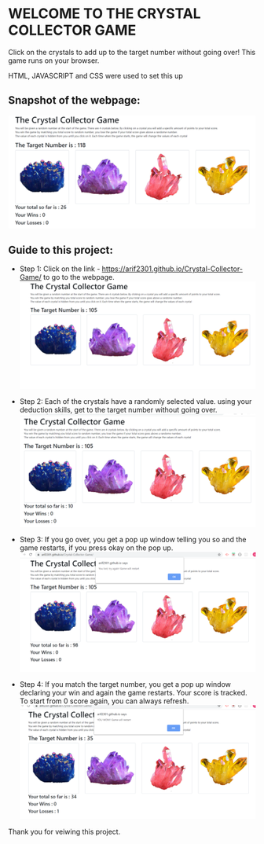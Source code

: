 #  WELCOME TO THE CRYSTAL COLLECTOR GAME

Click on the crystals to add up to the target number without going over! This game runs on your browser. 

HTML, JAVASCRIPT and CSS were used to set this up


## Snapshot of the webpage:

![](screenshots/photo1.PNG)


## Guide to this project:

* Step 1: Click on the link - https://arif2301.github.io/Crystal-Collector-Game/ to go to the webpage. 
![](screenshots/photo2.PNG)


* Step 2: Each of the crystals have a randomly selected value. using your deduction skills, get to the target number without going over.
![](screenshots/photo3.PNG)


* Step 3: If you go over, you get a pop up window telling you so and the game restarts, if you press okay on the pop up.
![](screenshots/photo4.PNG)

* Step 4: If you match the target number, you get a pop up window declaring your win and again the game restarts. Your score is tracked. To start from 0 score again, you can always refresh.
![](screenshots/photo5.PNG)



Thank you for veiwing this project.
